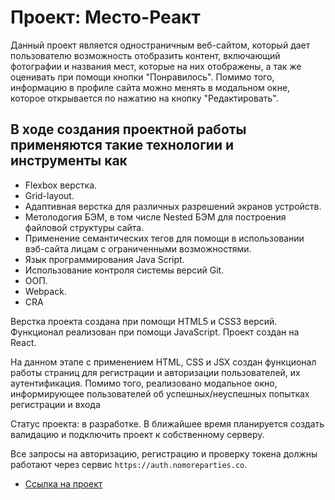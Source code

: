 # Проект: Место-Реакт

Данный проект является одностраничным веб-сайтом, который дает пользователю возможность отобразить контент, включающий фотографии и названия мест, которые на них отображены, а так же оценивать при помощи кнопки "Понравилось". Помимо того, информацию в профиле сайта можно менять в модальном окне, которое открывается по нажатию на кнопку "Редактировать".

## В ходе создания проектной работы применяются такие технологии и инструменты как

* Flexbox верстка.
* Grid-layout.
* Адаптивная верстка для различных разрешений экранов устройств.
* Метолодогия БЭМ, в том числе Nested БЭМ для построения файловой структуры сайта.
* Применение семантических тегов для помощи в использовании вэб-сайта лицам с ограниченными возможностями.
* Язык программирования Java Script.
* Использование контроля системы версий Git.
* ООП.
* Webpack.
* CRA

Верстка проекта создана при помощи HTML5 и CSS3 версий. Функционал реализован при помощи JavaScript. Проект создан на React.

На данном этапе c применением HTML, CSS и JSX создан функционал работы страниц для регистрации и авторизации пользователей, их аутентификация. Помимо того, реализовано модальное окно, информирующее пользователей об успешных/неуспешных попытках регистрации и входа 

Статус проекта: в разработке. В ближайшее время планируется создать валидацию и подключить проект к собственному серверу.

Все запросы на авторизацию, регистрацию и проверку токена должны работают через сервис `https://auth.nomoreparties.co`.

* [Ссылка на проект](https://sergeyklopov94.github.io/react-mesto-auth/)


